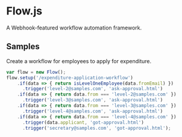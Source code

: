 # Flow.js
A Webhook-featured workflow automation framework.

## Samples
Create a workflow for employees to apply for expenditure.
```js
var flow = new Flow();
flow.setup('/expenditure-application-workflow')
    .if(data => { return isLevelOneEmployee(data.fromEmail) })
      .trigger('level-2@samples.com', 'ask-approval.html')
    .if(data => { return data.from === 'level-2@samples.com' })
      .trigger('level-3@samples.com', 'ask-approval.html')
    .if(data => { return data.from === 'level-3@samples.com' })
      .trigger('level-4@samples.com', 'ask-approval.html')
    .if(data => { return data.from === 'level-4@samples.com' })
      .trigger(data.applicant, 'got-approval.html')
      .trigger('secretary@samples.com', 'got-approval.html');
```
